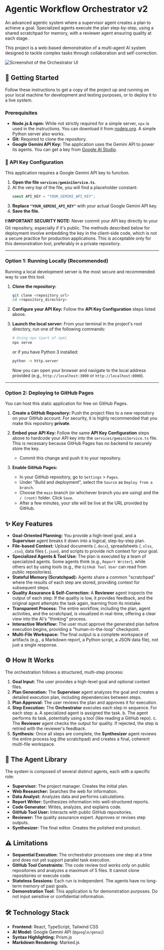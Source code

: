 
# Agentic Workflow Orchestrator v2

An advanced agentic system where a supervisor agent creates a plan to achieve a goal. Specialized agents execute the plan step-by-step, using a shared scratchpad for memory, with a reviewer agent ensuring quality at each stage.

This project is a web-based demonstration of a multi-agent AI system designed to tackle complex tasks through collaboration and self-correction.

![Screenshot of the Orchestrator UI](https://storage.googleapis.com/aistudio-project-manager-prod/gallery/2469493a10594396b27d3536341235b6/thumbnail.png)

## 🚀 Getting Started

Follow these instructions to get a copy of the project up and running on your local machine for development and testing purposes, or to deploy it to a live system.

### Prerequisites

-   **Node.js & npm:** While not strictly required for a simple server, `npx` is used in the instructions. You can download it from [nodejs.org](https://nodejs.org/). A simple Python server also works.
-   **Git:** Required to clone the repository.
-   **Google Gemini API Key:** The application uses the Gemini API to power its agents. You can get a key from [Google AI Studio](https://aistudio.google.com/app/apikey).

### 🔑 API Key Configuration

This application requires a Google Gemini API key to function.

1.  **Open the file `services/geminiService.ts`**.
2.  At the very top of the file, you will find a placeholder constant:
    ```typescript
    const API_KEY = "YOUR_GEMINI_API_KEY"; 
    ```
3.  **Replace `"YOUR_GEMINI_API_KEY"`** with your actual Google Gemini API key.
4.  **Save the file.**

**❗️ IMPORTANT SECURITY NOTE:** Never commit your API key directly to your Git repository, especially if it's public. The methods described below for deployment involve embedding the key in the client-side code, which is not a secure practice for production applications. This is acceptable only for this demonstration tool, preferably in a private repository.

---

### Option 1: Running Locally (Recommended)

Running a local development server is the most secure and recommended way to use this tool.

1.  **Clone the repository:**
    ```bash
    git clone <repository_url>
    cd <repository_directory>
    ```

2.  **Configure your API Key:**
    Follow the **API Key Configuration** steps listed above.

3.  **Launch the local server:**
    From your terminal in the project's root directory, run one of the following commands:
    ```bash
    # Using npx (part of npm)
    npx serve
    ```
    or if you have Python 3 installed:
    ```bash
    python -m http.server
    ```
    Now you can open your browser and navigate to the local address provided (e.g., `http://localhost:3000` or `http://localhost:8000`).

---

### Option 2: Deploying to GitHub Pages

You can host this static application for free on GitHub Pages.

1.  **Create a GitHub Repository:**
    Push the project files to a new repository on your GitHub account. For security, it is highly recommended that you make this repository **private**.

2.  **Embed your API Key:**
    Follow the same **API Key Configuration** steps above to hardcode your API key into the `services/geminiService.ts` file. This is necessary because GitHub Pages has no backend to securely store the key.
    -   Commit this change and push it to your repository.

3.  **Enable GitHub Pages:**
    -   In your GitHub repository, go to `Settings` > `Pages`.
    -   Under "Build and deployment", select the `Source` as `Deploy from a branch`.
    -   Choose the `main` branch (or whichever branch you are using) and the `/ (root)` folder. Click `Save`.
    -   After a few minutes, your site will be live at the URL provided by GitHub.

## ✨ Key Features

-   **Goal-Oriented Planning:** You provide a high-level goal, and a **Supervisor** agent breaks it down into a logical, step-by-step plan.
-   **File-based Context:** Upload documents (`.docx`), spreadsheets (`.xlsx`, `.csv`), data files (`.json`), and scripts to provide rich context for your goal.
-   **Specialized Agents & Tool Use:** The plan is executed by a team of specialized agents. Some agents think (e.g., `Report Writer`), while others act by using tools (e.g., the `GitHub Tool User` can read from public repositories).
-   **Stateful Memory (Scratchpad):** Agents share a common "scratchpad" where the results of each step are stored, providing context for subsequent steps.
-   **Quality Assurance & Self-Correction:** A **Reviewer** agent inspects the output of each step. If the quality is low, it provides feedback, and the original agent attempts the task again, learning from its mistake.
-   **Transparent Process:** The entire workflow, including the plan, agent activities, and the scratchpad, is visualized in real-time, offering a clear view into the AI's "thinking" process.
-   **Interactive Workflow:** The user must approve the generated plan before execution begins, providing a "human-in-the-loop" checkpoint.
-   **Multi-File Workspace:** The final output is a complete workspace of artifacts (e.g., a Markdown report, a Python script, a JSON data file), not just a single response.

## ⚙️ How It Works

The orchestration follows a structured, multi-step process:

1.  **Goal Input:** The user provides a high-level goal and optional context files.
2.  **Plan Generation:** The **Supervisor** agent analyzes the goal and creates a detailed execution plan, including dependencies between steps.
3.  **Plan Approval:** The user reviews the plan and approves it for execution.
4.  **Step Execution:** The **Orchestrator** executes each step in sequence. For each step:
    a. A specialized agent is assigned the task.
    b. The agent performs its task, potentially using a tool (like reading a GitHub repo).
    c. The **Reviewer** agent checks the output for quality. If rejected, the step is retried with the reviewer's feedback.
5.  **Synthesis:** Once all steps are complete, the **Synthesizer** agent reviews the entire process log (the scratchpad) and creates a final, coherent multi-file workspace.

## 🤖 The Agent Library

The system is composed of several distinct agents, each with a specific role:

-   **Supervisor:** The project manager. Creates the initial plan.
-   **Web Researcher:** Searches the web for information.
-   **Data Analyst:** Analyzes data and performs calculations.
-   **Report Writer:** Synthesizes information into well-structured reports.
-   **Code Generator:** Writes, analyzes, and explains code.
-   **GitHub Tool User:** Interacts with public GitHub repositories.
-   **Reviewer:** The quality assurance expert. Approves or revises step outputs.
-   **Synthesizer:** The final editor. Creates the polished end product.

## ⚠️ Limitations

-   **Sequential Execution:** The orchestrator processes one step at a time and does not yet support parallel task execution.
-   **GitHub Tool Constraints:** The code review tool works only on public repositories and analyzes a maximum of 5 files. It cannot clone repositories or execute code.
-   **Stateless Sessions:** Each run is independent. The agents have no long-term memory of past goals.
-   **Demonstration Tool:** This application is for demonstration purposes. Do not input sensitive or confidential information.

## 🛠️ Technology Stack

-   **Frontend:** React, TypeScript, Tailwind CSS
-   **AI Model:** Google Gemini API (`@google/genai`)
-   **Syntax Highlighting:** Prism.js
-   **Markdown Rendering:** Marked.js
